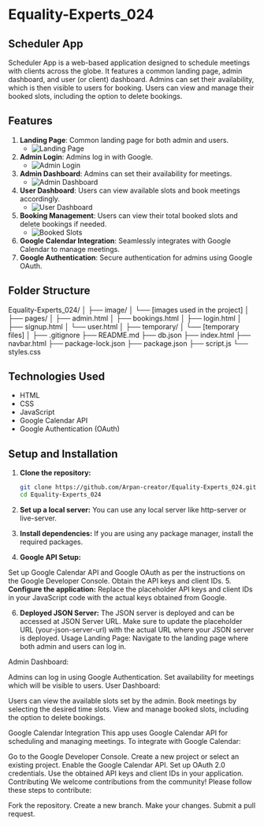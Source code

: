 # Equality-Experts_024

## Scheduler App

Scheduler App is a web-based application designed to schedule meetings with clients across the globe. It features a common landing page, admin dashboard, and user (or client) dashboard. Admins can set their availability, which is then visible to users for booking. Users can view and manage their booked slots, including the option to delete bookings.

## Features

1. **Landing Page**: Common landing page for both admin and users.
   - ![Landing Page](https://github.com/user-attachments/assets/b2a0310a-d85b-420f-b43e-1e4750accc44)
2. **Admin Login**: Admins log in with Google.
   - ![Admin Login](https://github.com/user-attachments/assets/897a5d47-858a-4575-bd62-88ea6e8a1c84)
3. **Admin Dashboard**: Admins can set their availability for meetings.
   - ![Admin Dashboard](https://github.com/user-attachments/assets/ac6a105d-5dfc-4186-ad08-8470e2320f0f)
4. **User Dashboard**: Users can view available slots and book meetings accordingly.
   - ![User Dashboard](https://github.com/user-attachments/assets/4e2294e2-60b2-49ef-8e08-a969e3f043a4)
5. **Booking Management**: Users can view their total booked slots and delete bookings if needed.
   - ![Booked Slots](https://github.com/user-attachments/assets/92fe47f1-0f53-4c7b-8c36-1cf8d1a67cff)
6. **Google Calendar Integration**: Seamlessly integrates with Google Calendar to manage meetings.
7. **Google Authentication**: Secure authentication for admins using Google OAuth.

## Folder Structure

   Equality-Experts_024/
│
├── image/
│ └── [images used in the project]
│
├── pages/
│ ├── admin.html
│ ├── bookings.html
│ ├── login.html
│ ├── signup.html
│ └── user.html
│
├── temporary/
│ └── [temporary files]
│
├── .gitignore
├── README.md
├── db.json
├── index.html
├── navbar.html
├── package-lock.json
├── package.json
├── script.js
└── styles.css


## Technologies Used

- HTML
- CSS
- JavaScript
- Google Calendar API
- Google Authentication (OAuth)

## Setup and Installation

1. **Clone the repository:**
   ```bash
   git clone https://github.com/Arpan-creator/Equality-Experts_024.git
   cd Equality-Experts_024
2. **Set up a local server:**
You can use any local server like http-server or live-server.

3. **Install dependencies:**
If you are using any package manager, install the required packages.

4. **Google API Setup:**

Set up Google Calendar API and Google OAuth as per the instructions on the Google Developer Console.
Obtain the API keys and client IDs.
5. **Configure the application:**
Replace the placeholder API keys and client IDs in your JavaScript code with the actual keys obtained from Google.

6. **Deployed JSON Server:**
The JSON server is deployed and can be accessed at JSON Server URL. Make sure to update the placeholder URL (your-json-server-url) with the actual URL where your JSON server is deployed.
Usage
Landing Page:
Navigate to the landing page where both admin and users can log in.

Admin Dashboard:

Admins can log in using Google Authentication.
Set availability for meetings which will be visible to users.
User Dashboard:

Users can view the available slots set by the admin.
Book meetings by selecting the desired time slots.
View and manage booked slots, including the option to delete bookings.

Google Calendar Integration
This app uses Google Calendar API for scheduling and managing meetings. To integrate with Google Calendar:

Go to the Google Developer Console.
Create a new project or select an existing project.
Enable the Google Calendar API.
Set up OAuth 2.0 credentials.
Use the obtained API keys and client IDs in your application.
Contributing
We welcome contributions from the community! Please follow these steps to contribute:

Fork the repository.
Create a new branch.
Make your changes.
Submit a pull request.
